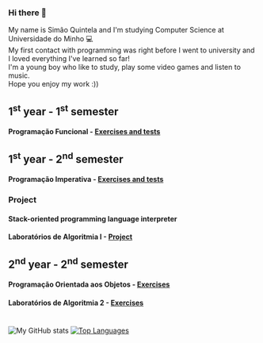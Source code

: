 ### Hi there 👋
My name is Simão Quintela and I'm studying Computer Science at Universidade do Minho 💻<br>
My first contact with programming was right before I went to university and I loved everything I've learned so far!<br>
I'm a young boy who like to study, play some video games and listen to music.<br>
Hope you enjoy my work :))

## 1<sup>st</sup> year - 1<sup>st</sup> semester 
#### Programação Funcional - [Exercises and tests](https://github.com/SimaoQuintela/Programacao-Funcional)

## 1<sup>st</sup> year - 2<sup>nd</sup> semester
#### Programação Imperativa - [Exercises and tests](https://github.com/SimaoQuintela/Programacao-Imperativa)
### Project
#### Stack-oriented programming language interpreter
#### Laboratórios de Algoritmia I - [Project](https://github.com/SimaoQuintela/CCPL2G01) 

## 2<sup>nd</sup> year - 2<sup>nd</sup> semester 
#### Programação Orientada aos Objetos - [Exercises](https://github.com/SimaoQuintela/POO)
#### Laboratórios de Algoritmia 2 - [Exercises](https://github.com/SimaoQuintela/LA2)

#
![My GitHub stats](https://github-readme-stats.vercel.app/api?username=SimaoQuintela&show_icons=true&theme=dracula&hide=contribs&hide_border=true)
[![Top Languages](https://github-readme-stats.vercel.app/api/top-langs/?username=SimaoQuintela&layout=compact&theme=dracula&hide_border=true)](https://github.com/anuraghazra/github-readme-stats)
